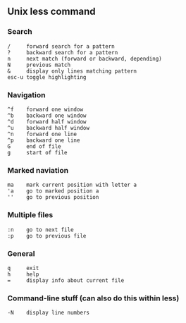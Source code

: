 ## Unix less command


### Search

```
/     forward search for a pattern
?     backward search for a pattern
n     next match (forward or backward, depending)
N     previous match
&     display only lines matching pattern
esc-u toggle highlighting
```

### Navigation

```
^f    forward one window
^b    backward one window
^d    forward half window
^u    backward half window
^n    forward one line
^p    backward one line
G     end of file
g     start of file
```

### Marked naviation

```
ma    mark current position with letter a
'a    go to marked position a
''    go to previous position
```

### Multiple files

```
:n    go to next file
:p    go to previous file
```

### General

```
q     exit
h     help
=     display info about current file
```

### Command-line stuff (can also do this within less)

```
-N    display line numbers
```
